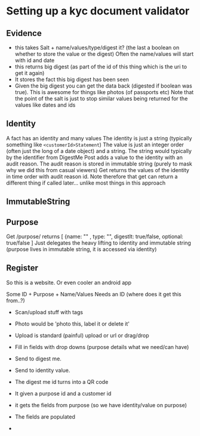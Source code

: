 # Setting up a kyc document validator

## Evidence
* this takes Salt + name/values/type/digest it? (the last a boolean on whether to store the value or the digest) Often the name/values will start with id and date
* this returns big digest (as part of the id of this thing which is the uri to get it again)
* It stores the fact this big digest has been seen
* Given the big digest you can get the data back (digested if boolean was true). This is awesome for things like photos (of passports etc)
Note that the point of the salt is just to stop similar values being returned for the values like dates and ids

## Identity
A fact has an identity and many values
The identity is just a string (typically something like `<customerId>Statement`) 
The value is just an integer order (often just the long of a date object) and a string. The string would typically by the identifier from DigestMe
Post adds a value to the identity with an audit reason. The audit reason is stored in immutable string (purely to mask why we did this from casual viewers)
Get returns the values of the identity in time order with audit reason id. Note therefore that get can return a different thing if called later... unlike most things in this approach

## ImmutableString


## Purpose
Get /purpose/<purpose> returns [ {name: "<someFieldName>" , type: "<someMimeType>", digestIt: true/false, optional: true/false ]
Just delegates the heavy lifting to identity and immutable string (purpose lives in immutable string, it is accessed via identity)

## Register
So this is a website. Or even cooler an android app

Some ID + Purpose + Name/Values
Needs an ID (where does it get this from..?)
* Scan/upload stuff with tags 
 * Photo would be 'photo this, label it or delete it'
 * Upload is standard (painful) upload or url or drag/drop
* Fill in fields with drop downs (purpose details what we need/can have)
* Send to digest me. 
* Send to identity value.
* The digest me id turns into a QR code


* It given a purpose id and a customer id 
* it gets the fields from purpose (so we have identity/value on purpose)
* The fields are populated
* 



